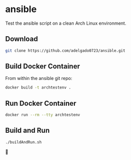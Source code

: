 # ansible

Test the ansible script on a clean Arch Linux environment.

## Download

```sh
git clone https://github.com/adelgado0723/ansible.git
```

## Build Docker Container

From within the ansible git repo:

```sh
docker build -t archtestenv .
```

## Run Docker Container

```sh
docker run --rm --tty archtestenv
```

## Build and Run

```sh
./buildAndRun.sh
```

🙂
